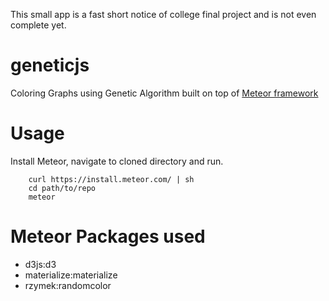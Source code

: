 This small app is a fast short notice of college final project and is not even complete yet.

# geneticjs
Coloring Graphs using Genetic Algorithm built on top of [Meteor framework](http://meteor.com)

# Usage
Install Meteor, navigate to cloned directory and run.

        curl https://install.meteor.com/ | sh
        cd path/to/repo
        meteor

# Meteor Packages used
- d3js:d3
- materialize:materialize
- rzymek:randomcolor

